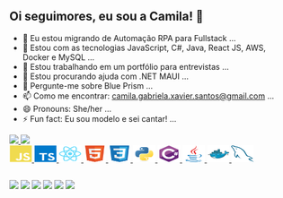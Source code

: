 ## Oi seguimores, eu sou a Camila! 👋

- 🔭 Eu estou migrando de Automação RPA para Fullstack ...
- 🌱 Estou com as tecnologias JavaScript, C#, Java, React JS, AWS, Docker e MySQL ...
- 👯 Estou trabalhando em um portfólio para entrevistas ...
- 🤔 Estou procurando ajuda com .NET MAUI ...
- 💬 Pergunte-me sobre Blue Prism ...
- 📫 Como me encontrar: camila.gabriela.xavier.santos@gmail.com ...
- 😄 Pronouns: She/her ...
- ⚡ Fun fact: Eu sou modelo e sei cantar! ...

<div>
  <a href="https://github.com/itsmyllaa">
  <img height="180em" src="https://github-readme-stats.vercel.app/api?username=itsmyllaa&show_icons=true&theme=radical">  
  <img height="180em" src="https://github-readme-stats.vercel.app/api/top-langs/?username=itsmyllaa&layout=compact&show_icons=true&theme=radical">
</div>

<div>
 <img aling="center" alt="its-JS" height="30" width="40" src="https://raw.githubusercontent.com/devicons/devicon/master/icons/javascript/javascript-plain.svg">
 <img aling="center" alt="its-TS" height="30" width="40" src="https://raw.githubusercontent.com/devicons/devicon/master/icons/typescript/typescript-plain.svg">
 <img aling="center" alt="its-React" height="30" width="40" src="https://raw.githubusercontent.com/devicons/devicon/master/icons/react/react-original.svg">
 <img aling="center" alt="its-HTML" height="30" width="40" src="https://raw.githubusercontent.com/devicons/devicon/master/icons/html5/html5-original.svg">
 <img aling="center" alt="its-CSS3" height="30" width="40" src="https://raw.githubusercontent.com/devicons/devicon/master/icons/css3/css3-original.svg">
 <img aling="center" alt="its-Python" height="30" width="40" src="https://raw.githubusercontent.com/devicons/devicon/master/icons/python/python-original.svg">
 <img aling="center" alt="its-Csharp" height="30" width="40" src="https://raw.githubusercontent.com/devicons/devicon/master/icons/csharp/csharp-original.svg">
  <img aling="center" alt="its-Java" height="30" width="40" src="https://raw.githubusercontent.com/devicons/devicon/master/icons/java/java-original.svg">
  <img aling="center" alt="its-Csharp" height="30" width="40" src="https://raw.githubusercontent.com/devicons/devicon/master/icons/docker/docker-original.svg">
  <img aling="center" alt="its-Csharp" height="30" width="40" src="https://raw.githubusercontent.com/devicons/devicon/master/icons/mysql/mysql-original.svg">
</div>

##

<div>
  <a href="https://www.youtube.com/@itsmyllaa" target="_blank"> <img src="https://img.shields.io/badge/YouTube-FF0000?style=for-the-badge&logo=youtube&logoColor=white" target="_blank"></a>
  <a href="https://www.instagram.com/itsmyllaa/" target="_blank"> <img src="https://img.shields.io/badge/Instagram-E4405F?style=for-the-badge&logo=instagram&logoColor=white" target="_blank"></a>
  <a href="https://www.facebook.com/itsmyllaa" target="_blank"> <img src="https://img.shields.io/badge/Facebook-1877F2?style=for-the-badge&logo=facebook&logoColor=white" target="_blank"></a>
  <a href="https://www.discord.com/678660797261676561" target="_blank"> <img src="https://img.shields.io/badge/Discord-7289DA?style=for-the-badge&logo=discord&logoColor=white" target="_blank"></a>
  <a href="mailto:contato@camila.gabriela.xavier.santos" target="_blank"> <img src="https://img.shields.io/badge/Gmail-D14836?style=for-the-badge&logo=gmail&logoColor=white" target="_blank"></a>
  <a href="https://www.linkedin.com/in/itsmyllaa/" target="_blank"> <img src="https://img.shields.io/badge/LinkedIn-0077B5?style=for-the-badge&logo=linkedin&logoColor=white" target="_blank"></a>
</div>
